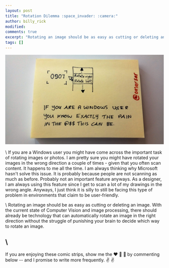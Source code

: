 ```yaml
---
layout: post
title: "Rotation Dilemma :space_invader: :camera:"
author: billy_rick
modified: 
comments: true
excerpt: "Rotating an image should be as easy as cutting or deleting an image"
tags: []
---
```


![alt text](https://github.com/omarsar/omarsar.github.io/blob/master/images/rotate.jpg?raw=true "rotation dilemma")

\\
If you are a Windows user you might have come across the important task of rotating images or photos. I am pretty sure you might have rotated your images in the wrong direction a couple of times - given that you often scan content. It happens to me all the time. I am always thinking why Microsoft hasn't solve this issue. It is probably because people are not scanning as much as before. Probably not an important feature anyways. As a designer, I am always using this feature since I get to scan a lot of my drawings in the wrong angle. Anyways, I just think it is silly to still be facing this type of problem in environments that claim to be user-friendly. 

\\
Rotating an image should be as easy as cutting or deleting an image. With the current state of Computer Vision and image processing, there should already be technology that can automatically rotate an image in the right direction without the struggle of punishing your brain to decide which way to rotate an image. 

\\
---
If you are enjoying these comic strips, show me the :heart: :blue_heart: :green_heart: by commenting below -- and I promise to write more frequently. :v: :v:
